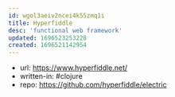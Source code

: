 ```yaml
---
id: wgol3aeiv2ncei4k55zmq1i
title: Hyperfiddle
desc: 'functional web framework'
updated: 1696523253228
created: 1696521142954
---
```


- url: https://www.hyperfiddle.net/
- written-in: #clojure
- repo: https://github.com/hyperfiddle/electric